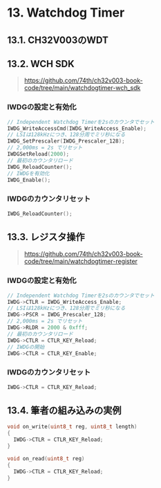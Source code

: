 # 13. Watchdog Timer

## 13.1. CH32V003のWDT

## 13.2. WCH SDK

> https://github.com/74th/ch32v003-book-code/tree/main/watchdogtimer-wch_sdk

### IWDGの設定と有効化

```c
// Independent Watchdog Timerを2sのカウンタでセット
IWDG_WriteAccessCmd(IWDG_WriteAccess_Enable);
// LSIは128kHzにつき、128分周でミリ秒になる
IWDG_SetPrescaler(IWDG_Prescaler_128);
// 2,000ms = 2s でリセット
IWDGSetReload(2000);
// 最初のカウンタリロード
IWDG_ReloadCounter();
// IWDGを有効化
IWDG_Enable();
```

### IWDGのカウンタリセット

```c
IWDG_ReloadCounter();
```

## 13.3. レジスタ操作

> https://github.com/74th/ch32v003-book-code/tree/main/watchdogtimer-register

### IWDGの設定と有効化

```c
// Independent Watchdog Timerを2sのカウンタでセット
IWDG->CTLR = IWDG_WriteAccess_Enable;
// LSIは128kHzにつき、128分周でミリ秒になる
IWDG->PSCR = IWDG_Prescaler_128;
// 2,000ms = 2s でリセット
IWDG->RLDR = 2000 & 0xfff;
// 最初のカウンタリロード
IWDG->CTLR = CTLR_KEY_Reload;
// IWDGの開始
IWDG->CTLR = CTLR_KEY_Enable;
```

### IWDGのカウンタリセット

```c
IWDG->CTLR = CTLR_KEY_Reload;
```

## 13.4. 筆者の組み込みの実例

```c
void on_write(uint8_t reg, uint8_t length)
{
  IWDG->CTLR = CTLR_KEY_Reload;
}

void on_read(uint8_t reg)
{
  IWDG->CTLR = CTLR_KEY_Reload;
}
```
